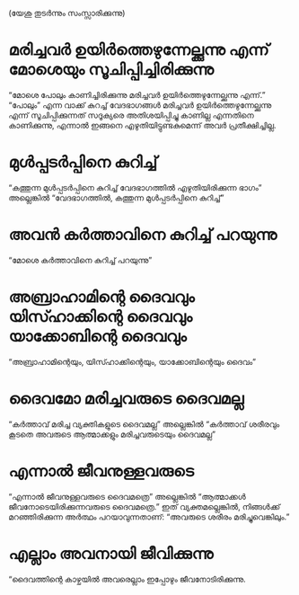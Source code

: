 (യേശു തുടർന്നും സംസ്സാരിക്കുന്നു) 
# മരിച്ചവർ ഉയിർത്തെഴുന്നേല്ക്കുന്നു എന്ന് മോശെയും സൂചിപ്പിച്ചിരിക്കുന്നു
“മോശെ പോലും കാണിച്ചിരിക്കുന്നു മരിച്ചവർ ഉയിർത്തെഴുന്നേല്ക്കുന്നു എന്ന്.” “പോലും” എന്ന വാക്ക് കുറച്ച് വേദഭാഗങ്ങൾ മരിച്ചവർ ഉയിർത്തെഴുന്നേല്ക്കുന്നു എന്ന് സൂചിപ്പിക്കുന്നത് സദൂക്യരെ അതിശയിപ്പിച്ചു കാണില്ല എന്നതിനെ കാണിക്കുന്നു, എന്നാൽ ഇങ്ങനെ എഴുതിയിട്ടുണ്ടകുമെന്ന് അവർ പ്രതീക്ഷിച്ചില്ല. 
# മുൾപ്പടർപ്പിനെ കുറിച്ച്
“കത്തുന്ന മുൾപ്പടർപ്പിനെ കുറിച്ച് വേദഭാഗത്തിൽ എഴുതിയിരിക്കുന്ന ഭാഗം” അല്ലെങ്കിൽ “വേദഭാഗത്തിൽ, കത്തുന്ന മുൾപ്പടർപ്പിനെ കുറിച്ച്”
# അവൻ കർത്താവിനെ കുറിച്ച് പറയുന്നു
“മോശെ കർത്താവിനെ കുറിച്ച് പറയുന്നു”
# അബ്രാഹാമിന്റെ ദൈവവും യിസ്ഹാക്കിന്റെ ദൈവവും യാക്കോബിന്റെ ദൈവവും
“അബ്രാഹാമിന്റെയും, യിസ്ഹാക്കിന്റെയും, യാക്കോബിന്റെയും ദൈവം”
# ദൈവമോ മരിച്ചവരുടെ ദൈവമല്ല
“കർത്താവ് മരിച്ച വ്യക്തികളുടെ ദൈവമല്ല” അല്ലെങ്കിൽ “കർത്താവ് ശരീരവും കൂടതെ അവരുടെ ആത്മാക്കളും മരിച്ചവരുടെയും ദൈവമല്ല” 
# എന്നാൽ ജീവനുള്ളവരുടെ
“എന്നാൽ ജീവനുള്ളവരുടെ ദൈവമത്രെ” അല്ലെങ്കിൽ “ആത്മാക്കൾ ജീവനോടെയിരിക്കുന്നവരുടെ ദൈവമത്രെ.” ഇത് വ്യക്തമല്ലെങ്കിൽ, നിങ്ങൾക്ക് മറഞ്ഞിരിക്കുന്ന അർത്ഥം പറയാവുന്നതാണ്: “അവരുടെ ശരീരം മരിച്ചുവെങ്കിലും.” 
# എല്ലാം അവനായി ജീവിക്കുന്നു
“ദൈവത്തിന്റെ കാഴ്ചയിൽ അവരെല്ലാം ഇപ്പോഴും ജീവനോടിരിക്കുന്നു.
